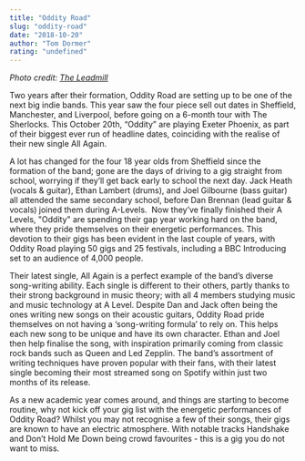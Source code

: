 ```yaml
---
title: "Oddity Road"
slug: "oddity-road"
date: "2018-10-20"
author: "Tom Dormer"
rating: "undefined"
---
```


_Photo credit: [The Leadmill](https://www.leadmill.co.uk/event/oddity-road/)_

Two years after their formation, Oddity Road are setting up to be one of the next big indie bands. This year saw the four piece sell out dates in Sheffield, Manchester, and Liverpool, before going on a 6-month tour with The Sherlocks. This October 20th, “Oddity” are playing Exeter Phoenix, as part of their biggest ever run of headline dates, coinciding with the realise of their new single All Again.

A lot has changed for the four 18 year olds from Sheffield since the formation of the band; gone are the days of driving to a gig straight from school, worrying if they’ll get back early to school the next day. Jack Heath (vocals & guitar), Ethan Lambert (drums), and Joel Gilbourne (bass guitar) all attended the same secondary school, before Dan Brennan (lead guitar & vocals) joined them during A-Levels.  Now they’ve finally finished their A Levels, "Oddity" are spending their gap year working hard on the band, where they pride themselves on their energetic performances. This devotion to their gigs has been evident in the last couple of years, with Oddity Road playing 50 gigs and 25 festivals, including a BBC Introducing set to an audience of 4,000 people.

Their latest single, All Again is a perfect example of the band’s diverse song-writing ability. Each single is different to their others, partly thanks to their strong background in music theory; with all 4 members studying music and music technology at A Level. Despite Dan and Jack often being the ones writing new songs on their acoustic guitars, Oddity Road pride themselves on not having a ‘song-writing formula’ to rely on. This helps each new song to be unique and have its own character. Ethan and Joel then help finalise the song, with inspiration primarily coming from classic rock bands such as Queen and Led Zepplin. The band’s assortment of writing techniques have proven popular with their fans, with their latest single becoming their most streamed song on Spotify within just two months of its release.

As a new academic year comes around, and things are starting to become routine, why not kick off your gig list with the energetic performances of Oddity Road? Whilst you may not recognise a few of their songs, their gigs are known to have an electric atmosphere. With notable tracks Handshake and Don’t Hold Me Down being crowd favourites - this is a gig you do not want to miss.
